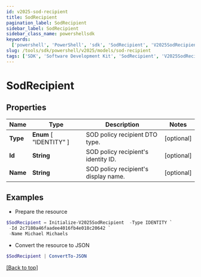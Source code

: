 ```yaml
---
id: v2025-sod-recipient
title: SodRecipient
pagination_label: SodRecipient
sidebar_label: SodRecipient
sidebar_class_name: powershellsdk
keywords:
  ['powershell', 'PowerShell', 'sdk', 'SodRecipient', 'V2025SodRecipient']
slug: /tools/sdk/powershell/v2025/models/sod-recipient
tags: ['SDK', 'Software Development Kit', 'SodRecipient', 'V2025SodRecipient']
---
```


# SodRecipient

## Properties

| Name | Type | Description | Notes |
| --- | --- | --- | --- |
| **Type** | **Enum** [ "IDENTITY" ] | SOD policy recipient DTO type. | [optional] |
| **Id** | **String** | SOD policy recipient's identity ID. | [optional] |
| **Name** | **String** | SOD policy recipient's display name. | [optional] |

## Examples

- Prepare the resource

```powershell
$SodRecipient = Initialize-V2025SodRecipient  -Type IDENTITY `
 -Id 2c7180a46faadee4016fb4e018c20642 `
 -Name Michael Michaels
```

- Convert the resource to JSON

```powershell
$SodRecipient | ConvertTo-JSON
```

[[Back to top]](#)

